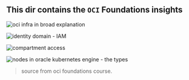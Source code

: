 ## This dir contains the `OCI` Foundations insights

![oci infra in broad explanation](https://github.com/user-attachments/assets/3dcf41ab-e3ba-438b-a6db-0ae8b3c700e6)

![identity domain - IAM](https://github.com/user-attachments/assets/81c4dc1c-6231-4f34-aa5d-5b8cf241867a)

![compartment access](https://github.com/user-attachments/assets/6e8e5853-a51d-4a7d-a57e-df054e58f2ce)

![nodes in oracle kubernetes engine - the types](https://github.com/user-attachments/assets/0e47bc9f-21a5-4a01-a17f-de66e8836d27)

> source from oci foundations course.
